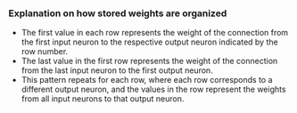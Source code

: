 ### Explanation on how stored weights are organized

- The first value in each row represents the weight of the connection from the first input neuron to the respective output neuron indicated by the row number.
- The last value in the first row represents the weight of the connection from the last input neuron to the first output neuron.
- This pattern repeats for each row, where each row corresponds to a different output neuron, and the values in the row represent the weights from all input neurons to that output neuron.